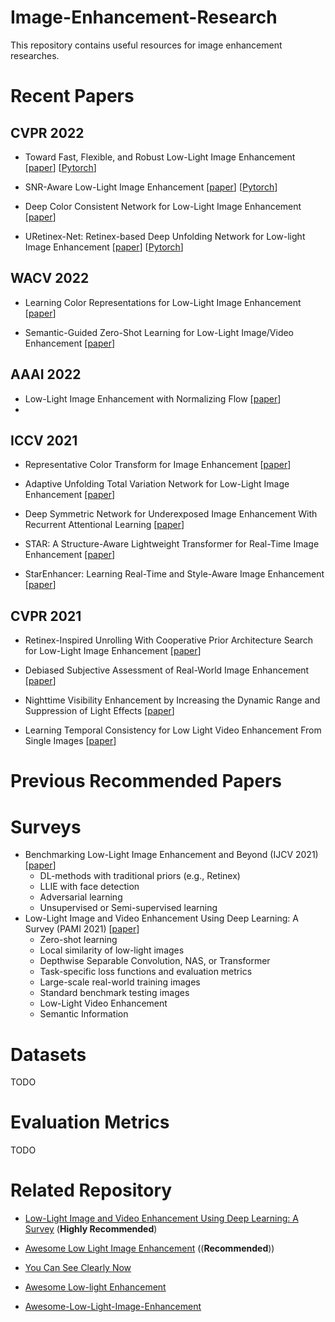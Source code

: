 # Image-Enhancement-Research
This repository contains useful resources for image enhancement researches.

# Recent Papers

## CVPR 2022
* Toward Fast, Flexible, and Robust Low-Light Image Enhancement [[paper](https://openaccess.thecvf.com/content/CVPR2022/papers/Ma_Toward_Fast_Flexible_and_Robust_Low-Light_Image_Enhancement_CVPR_2022_paper.pdf)] [[Pytorch](https://github.com/tengyu1998/SCI)]

* SNR-Aware Low-Light Image Enhancement [[paper](https://openaccess.thecvf.com/content/CVPR2022/papers/Xu_SNR-Aware_Low-Light_Image_Enhancement_CVPR_2022_paper.pdf)] [[Pytorch](https://github.com/dvlab-research/SNR-Aware-Low-Light-Enhance)]

* Deep Color Consistent Network for Low-Light Image Enhancement [[paper](https://openaccess.thecvf.com/content/CVPR2022/papers/Zhang_Deep_Color_Consistent_Network_for_Low-Light_Image_Enhancement_CVPR_2022_paper.pdf)] 

* URetinex-Net: Retinex-based Deep Unfolding Network for Low-light Image Enhancement [[paper](https://openaccess.thecvf.com/content/CVPR2022/papers/Wu_URetinex-Net_Retinex-Based_Deep_Unfolding_Network_for_Low-Light_Image_Enhancement_CVPR_2022_paper.pdf)] [[Pytorch](https://github.com/AndersonYong/URetinex-Net)]


## WACV 2022
* Learning Color Representations for Low-Light Image Enhancement [[paper](https://openaccess.thecvf.com/content/WACV2022/papers/Kim_Learning_Color_Representations_for_Low-Light_Image_Enhancement_WACV_2022_paper.pdf)]

* Semantic-Guided Zero-Shot Learning for Low-Light Image/Video Enhancement [[paper](https://arxiv.org/pdf/2110.00970.pdf)]

## AAAI 2022
* Low-Light Image Enhancement with Normalizing Flow [[paper](https://arxiv.org/pdf/2109.05923.pdf)]
* 
## ICCV 2021
* Representative Color Transform for Image Enhancement [[paper](https://openaccess.thecvf.com/content/ICCV2021/papers/Kim_Representative_Color_Transform_for_Image_Enhancement_ICCV_2021_paper.pdf)]

* Adaptive Unfolding Total Variation Network for Low-Light Image Enhancement [[paper](https://openaccess.thecvf.com/content/ICCV2021/papers/Zheng_Adaptive_Unfolding_Total_Variation_Network_for_Low-Light_Image_Enhancement_ICCV_2021_paper.pdf)]

* Deep Symmetric Network for Underexposed Image Enhancement With Recurrent Attentional Learning [[paper](https://openaccess.thecvf.com/content/ICCV2021/papers/Zhao_Deep_Symmetric_Network_for_Underexposed_Image_Enhancement_With_Recurrent_Attentional_ICCV_2021_paper.pdf)]

* STAR: A Structure-Aware Lightweight Transformer for Real-Time Image Enhancement [[paper](https://openaccess.thecvf.com/content/ICCV2021/papers/Zhang_STAR_A_Structure-Aware_Lightweight_Transformer_for_Real-Time_Image_Enhancement_ICCV_2021_paper.pdf)]

* StarEnhancer: Learning Real-Time and Style-Aware Image Enhancement [[paper](https://openaccess.thecvf.com/content/ICCV2021/papers/Song_StarEnhancer_Learning_Real-Time_and_Style-Aware_Image_Enhancement_ICCV_2021_paper.pdf)]

## CVPR 2021
* Retinex-Inspired Unrolling With Cooperative Prior Architecture Search for Low-Light Image Enhancement [[paper](https://openaccess.thecvf.com/content/CVPR2021/papers/Liu_Retinex-Inspired_Unrolling_With_Cooperative_Prior_Architecture_Search_for_Low-Light_Image_CVPR_2021_paper.pdf)]

* Debiased Subjective Assessment of Real-World Image Enhancement [[paper](https://openaccess.thecvf.com/content/CVPR2021/papers/Cao_Debiased_Subjective_Assessment_of_Real-World_Image_Enhancement_CVPR_2021_paper.pdf)]

* Nighttime Visibility Enhancement by Increasing the Dynamic Range and Suppression of Light Effects [[paper](https://openaccess.thecvf.com/content/CVPR2021/papers/Sharma_Nighttime_Visibility_Enhancement_by_Increasing_the_Dynamic_Range_and_Suppression_CVPR_2021_paper.pdf)]

* Learning Temporal Consistency for Low Light Video Enhancement From Single Images [[paper](https://openaccess.thecvf.com/content/CVPR2021/papers/Zhang_Learning_Temporal_Consistency_for_Low_Light_Video_Enhancement_From_Single_CVPR_2021_paper.pdf)]

# Previous Recommended Papers


# Surveys
* Benchmarking Low-Light Image Enhancement and Beyond (IJCV 2021) [[paper](https://link.springer.com/content/pdf/10.1007/s11263-020-01418-8.pdf)]
  * DL-methods with traditional priors (e.g., Retinex)
  * LLIE with face detection
  * Adversarial learning
  * Unsupervised or Semi-supervised learning
* Low-Light Image and Video Enhancement Using Deep Learning: A Survey (PAMI 2021) [[paper](https://ieeexplore.ieee.org/stamp/stamp.jsp?tp=&arnumber=9609683)]
  * Zero-shot learning
  * Local similarity of low-light images
  * Depthwise Separable Convolution, NAS, or Transformer
  * Task-specific loss functions and evaluation metrics
  * Large-scale real-world training images
  * Standard benchmark testing images
  * Low-Light Video Enhancement
  * Semantic Information
# Datasets
TODO

# Evaluation Metrics
TODO

# Related Repository

* [Low-Light Image and Video Enhancement Using Deep Learning: A Survey](https://github.com/Li-Chongyi/Lighting-the-Darkness-in-the-Deep-Learning-Era-Open) (**Highly Recommended**)

* [Awesome Low Light Image Enhancement](https://github.com/dawnlh/awesome-low-light-image-enhancement) ((**Recommended**))

* [You Can See Clearly Now](https://github.com/cxtalk/You-Can-See-Clearly-Now)

* [Awesome Low-light Enhancement](https://github.com/Elin24/Awesome-Low-Light-Enhancement)

* [Awesome-Low-Light-Image-Enhancement](https://github.com/cqwly/Awesome-Low-Light-Image-Enhancement)
